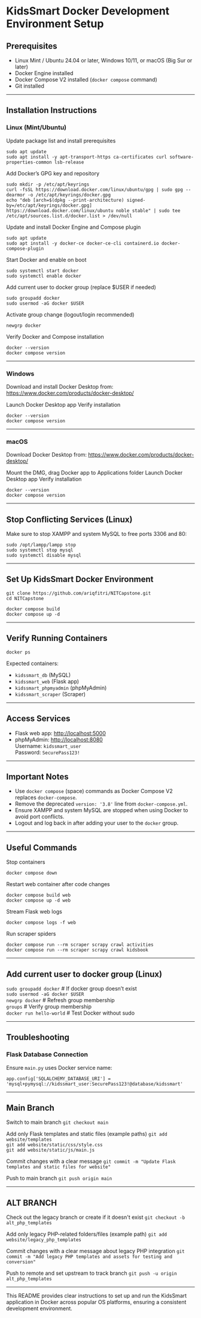 # KidsSmart Docker Development Environment Setup

## Prerequisites

- Linux Mint / Ubuntu 24.04 or later, Windows 10/11, or macOS (Big Sur or later)
- Docker Engine installed
- Docker Compose V2 installed (`docker compose` command)
- Git installed

---

## Installation Instructions

### Linux (Mint/Ubuntu)

Update package list and install prerequisites

`sudo apt update` <br />
`sudo apt install -y apt-transport-https ca-certificates curl software-properties-common lsb-release`

Add Docker’s GPG key and repository

`sudo mkdir -p /etc/apt/keyrings` <br />
`curl -fsSL https://download.docker.com/linux/ubuntu/gpg | sudo gpg --dearmor -o /etc/apt/keyrings/docker.gpg` <br />
`echo "deb [arch=$(dpkg --print-architecture) signed-by=/etc/apt/keyrings/docker.gpg] https://download.docker.com/linux/ubuntu noble stable" | sudo tee /etc/apt/sources.list.d/docker.list > /dev/null`

Update and install Docker Engine and Compose plugin

`sudo apt update` <br />
`sudo apt install -y docker-ce docker-ce-cli containerd.io docker-compose-plugin`

Start Docker and enable on boot

`sudo systemctl start docker` <br />
`sudo systemctl enable docker`

Add current user to docker group (replace $USER if needed)

`sudo groupadd docker` <br />
`sudo usermod -aG docker $USER`

Activate group change (logout/login recommended)

`newgrp docker`

Verify Docker and Compose installation

`docker --version` <br />
`docker compose version`

---

### Windows

Download and install Docker Desktop from:
https://www.docker.com/products/docker-desktop/

Launch Docker Desktop app
Verify installation

`docker --version` <br />
`docker compose version`

---

### macOS

Download Docker Desktop from:
https://www.docker.com/products/docker-desktop/

Mount the DMG, drag Docker app to Applications folder
Launch Docker Desktop app
Verify installation

`docker --version` <br />
`docker compose version`

---

## Stop Conflicting Services (Linux)

Make sure to stop XAMPP and system MySQL to free ports 3306 and 80:

`sudo /opt/lampp/lampp stop` <br />
`sudo systemctl stop mysql` <br />
`sudo systemctl disable mysql`

---

## Set Up KidsSmart Docker Environment

`git clone https://github.com/ariqfitri/NITCapstone.git` <br />
`cd NITCapstone`

`docker compose build` <br />
`docker compose up -d`

---

## Verify Running Containers

`docker ps`

Expected containers:

- `kidssmart_db` (MySQL)
- `kidssmart_web` (Flask app)
- `kidssmart_phpmyadmin` (phpMyAdmin)
- `kidssmart_scraper` (Scraper)

---

## Access Services

- Flask web app: [http://localhost:5000](http://localhost:5000)
- phpMyAdmin: [http://localhost:8080](http://localhost:8080)  
  Username: `kidssmart_user`  
  Password: `SecurePass123!`

---

## Important Notes

- Use `docker compose` (space) commands as Docker Compose V2 replaces `docker-compose`.
- Remove the deprecated `version: '3.8'` line from `docker-compose.yml`.
- Ensure XAMPP and system MySQL are stopped when using Docker to avoid port conflicts.
- Logout and log back in after adding your user to the `docker` group.

---

## Useful Commands

Stop containers

`docker compose down`

Restart web container after code changes

`docker compose build web` <br />
`docker compose up -d web`

Stream Flask web logs

`docker compose logs -f web`

Run scraper spiders

`docker compose run --rm scraper scrapy crawl activities` <br />
`docker compose run --rm scraper scrapy crawl kidsbook`

---

## Add current user to docker group (Linux)

`sudo groupadd docker` # If docker group doesn’t exist <br />
`sudo usermod -aG docker $USER` <br />
`newgrp docker` # Refresh group membership <br />
`groups` # Verify group membership <br />
`docker run hello-world` # Test Docker without sudo

---

## Troubleshooting

### Flask Database Connection

Ensure `main.py` uses Docker service name:

`app.config['SQLALCHEMY_DATABASE_URI'] = 'mysql+pymysql://kidssmart_user:SecurePass123!@database/kidssmart'`

---

## Main Branch

Switch to main branch
`git checkout main`

Add only Flask templates and static files (example paths)
`git add website/templates` <br />
`git add website/static/css/style.css` <br />
`git add website/static/js/main.js`

Commit changes with a clear message
`git commit -m "Update Flask templates and static files for website"`

Push to main branch
`git push origin main`

---

## ALT BRANCH

Check out the legacy branch or create if it doesn't exist
`git checkout -b alt_php_templates`

Add only legacy PHP-related folders/files (example path)
`git add website/legacy_php_templates`

Commit changes with a clear message about legacy PHP integration
`git commit -m "Add legacy PHP templates and assets for testing and conversion"`

Push to remote and set upstream to track branch
`git push -u origin alt_php_templates`

---

This README provides clear instructions to set up and run the KidsSmart application in Docker across popular OS platforms, ensuring a consistent development environment.

